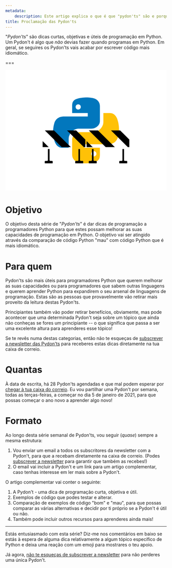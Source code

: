 ```yaml
---
metadata:
    description: Este artigo explica o que é que "pydon'ts" são e porque é que eles são importantes para quem se quer tornar num melhor programador Python.
title: Proclamação das Pydon'ts
---
```


"*Pydon'ts*" são dicas curtas, objetivas e úteis de programação em Python.
Um Pydon't é algo que *não* devias fazer quando programas em Python.
Em geral, se seguires os Pydon'ts vais acabar por escrever código mais idiomático.

===

![Uma imagem com o logótipo do Python com umas barreiras de construção à frente](thumbnail.png)


# Objetivo

O objetivo desta série de "*Pydon'ts*" é dar dicas de programação a programadores
Python para que estes possam melhorar as suas capacidades de programação em Python.
O objetivo vai ser atingido através da comparação de código Python "mau" com código
Python que é mais idiomático.


# Para quem

Pydon'ts são mais úteis para programadores Python que querem melhorar as suas
capacidades ou para programadores que sabem outras linguagens e querem aprender
Python para expandirem o seu arsenal de linguagens de programação.
Estas são as pessoas que provavelmente vão retirar mais proveito da leitura
destas Pydon'ts.

Principiantes também vão poder retirar benefícios, obviamente, mas pode acontecer
que uma determinada Pydon't seja sobre um tópico que ainda não conheças se fores
um principiante -- o que significa que passa a ser uma excelente altura para aprenderes
esse tópico!

Se te revês numa destas categorias, então não te esqueças de
[subscrever a newsletter das Pydon'ts][subscribe] para receberes estas dicas
diretamente na tua caixa de correio.


# Quantas

À data de escrita, há 28 Pydon'ts agendadas e que mal podem esperar por [chegar
à tua caixa do correio][subscribe].
Eu vou partilhar uma Pydon't por semana, todas as terças-feiras, a começar
no dia 5 de janeiro de 2021, para que possas começar o ano novo a aprender
algo novo!


# Formato

Ao longo desta série semanal de Pydon'ts,
vou seguir (*quase*) sempre a mesma estrutura:

 1. Vou enviar um email a todos os subscritores da newsletter com a Pydon't,
 para que a recebam diretamente na caixa de correio.
 (Podes [subscrever a newsletter][subscribe] para garantir que também as recebes!)
 2. O email vai incluir a Pydon't e um link para um artigo complementar, caso
 tenhas interesse em ler mais sobre a Pydon't.

O artigo complementar vai conter o seguinte:

 1. A Pydon't - uma dica de programação curta, objetiva e útil.
 2. Exemplos de código que podes testar e alterar.
 3. Comparação de exemplos de código "bom" e "mau", para que possas comparar
 as várias alternativas e decidir por ti próprio se a Pydon't é útil ou não.
 4. Também pode incluir outros recursos para aprenderes ainda mais!


---

Estás entusiasmado com esta série?
Diz-me nos comentários em baixo se estás à espera de alguma dica relativamente a
algum tópico específico de Python e deixa uma reação com um emoji para mostrares
o teu apoio.

Já agora, [não te esqueças de subscrever a newsletter][subscribe] para não perderes
uma única Pydon't.


[subscribe]: /subscribe
